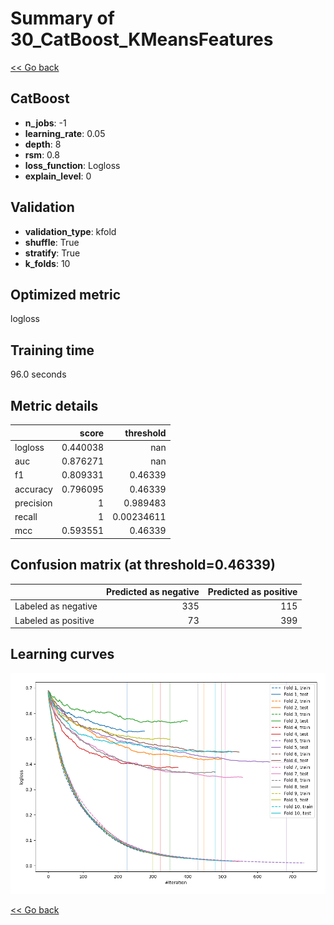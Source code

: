 # Summary of 30_CatBoost_KMeansFeatures

[<< Go back](../README.md)


## CatBoost
- **n_jobs**: -1
- **learning_rate**: 0.05
- **depth**: 8
- **rsm**: 0.8
- **loss_function**: Logloss
- **explain_level**: 0

## Validation
 - **validation_type**: kfold
 - **shuffle**: True
 - **stratify**: True
 - **k_folds**: 10

## Optimized metric
logloss

## Training time

96.0 seconds

## Metric details
|           |    score |    threshold |
|:----------|---------:|-------------:|
| logloss   | 0.440038 | nan          |
| auc       | 0.876271 | nan          |
| f1        | 0.809331 |   0.46339    |
| accuracy  | 0.796095 |   0.46339    |
| precision | 1        |   0.989483   |
| recall    | 1        |   0.00234611 |
| mcc       | 0.593551 |   0.46339    |


## Confusion matrix (at threshold=0.46339)
|                     |   Predicted as negative |   Predicted as positive |
|:--------------------|------------------------:|------------------------:|
| Labeled as negative |                     335 |                     115 |
| Labeled as positive |                      73 |                     399 |

## Learning curves
![Learning curves](learning_curves.png)

[<< Go back](../README.md)
